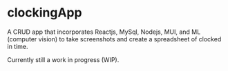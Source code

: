 # clockingApp
A CRUD app that incorporates Reactjs, MySql, Nodejs, MUI, and ML (computer vision) to take screenshots and create a spreadsheet of clocked in time.

Currently still a work in progress (WIP).
